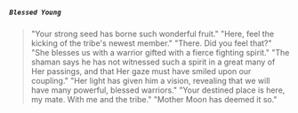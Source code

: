 ##### `Blessed Young`
>"Your strong seed has borne such wonderful fruit."
>"Here, feel the kicking of the tribe's newest member."
>"There. Did you feel that?"
>"She blesses us with a warrior gifted with a fierce fighting spirit."
>"The shaman says he has not witnessed such a spirit in a great many of Her passings, and that Her gaze must have smiled upon our coupling."
>"Her light has given him a vision, revealing that we will have many powerful, blessed warriors."
>"Your destined place is here, my mate. With me and the tribe."
>"Mother Moon has deemed it so."